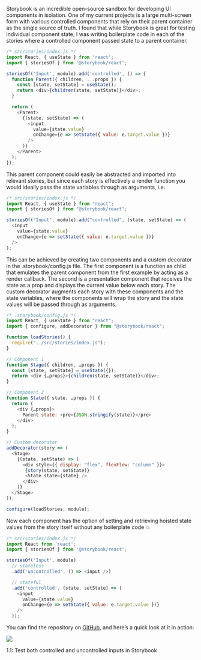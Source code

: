 
Storybook is an incredible open-source sandbox for developing UI components in isolation. One of my current projects is a large multi-screen form with various controlled components that rely on their parent container as the single source of truth. I found that while Storybook is great for testing individual component state, I was writing boilerplate code in each of the stories where a controlled component passed state to a parent container.


```javascript
/* src/stories/index.js */
import React, { useState } from 'react';
import { storiesOf } from '@storybook/react';

storiesOf('Input', module).add('controlled', () => {
  function Parent({ children, ...props }) {
    const [state, setState] = useState();
    return <div>{children(state, setState)}</div>;
  }

  return (
    <Parent>
      {(state, setState) => (
        <input
          value={state.value}
          onChange={e => setState({ value: e.target.value })}
        />
      )}
    </Parent>
  );
});
```


This parent component could easily be abstracted and imported into relevant stories, but since each story is effectively a render function you would ideally pass the state variables through as arguments, i.e.


```javascript
/* src/stories/index.js */
import React, { useState } from "react";
import { storiesOf } from "@storybook/react";

storiesOf("Input", module).add("controlled", (state, setState) => (
  <input
    value={state.value}
    onChange={e => setState({ value: e.target.value })}
  />
);
```


This can be achieved by creating two components and a custom decorator in the .storybook/config.js file. The first component is a function as child that emulates the parent component from the first example by acting as a render callback. The second is a presentation component that receives the state as a prop and displays the current value below each story. The custom decorator augments each story with these components and the state variables, where the components will wrap the story and the state values will be passed through as arguments.


```javascript
/* .storybook/config.js */
import React, { useState } from "react";
import { configure, addDecorator } from "@storybook/react";

function loadStories() {
  require("../src/stories/index.js");
}

// Component 1
function Stage({ children, …props }) {
  const [state, setState] = useState({});
  return <div {…props}>{children(state, setState)}</div>;
}

// Component 2
function State({ state, …props }) {
  return (
    <div {…props}>
      Parent state: <pre>{JSON.stringify(state)}</pre>
    </div>
  );
}

// Custom decorator
addDecorator(story => (
  <Stage>
    {(state, setState) => (
      <div style={{ display: "flex", flexFlow: "column" }}>
       {story(state, setState)}
       <State state={state} />
      </div>
    )}
  </Stage>
));

configure(loadStories, module);
```


Now each component has the option of setting and retrieving hoisted state values from the story itself without any boilerplate code 💥


```javascript
/* src/stories/index.js */
import React from 'react';
import { storiesOf } from '@storybook/react';

storiesOf('Input', module)
  // stateless
  .add('uncontrolled', () => <input />)

  // stateful
  .add('controlled', (state, setState) => (
    <input
      value={state.value}
      onChange={e => setState({ value: e.target.value })}
    />
  ));
```


You can find the repository on [GitHub](https://github.com/phunkren/storybook-state), and here’s a quick look at it in action:


![](https://s3.us-west-2.amazonaws.com/secure.notion-static.com/40c35762-69fb-4a12-af02-35a48d4b4866/storybook-state-example.gif?X-Amz-Algorithm=AWS4-HMAC-SHA256&X-Amz-Content-Sha256=UNSIGNED-PAYLOAD&X-Amz-Credential=AKIAT73L2G45EIPT3X45%2F20230102%2Fus-west-2%2Fs3%2Faws4_request&X-Amz-Date=20230102T172118Z&X-Amz-Expires=3600&X-Amz-Signature=2fbdccf5506fe8af415311ebd7e9c535c2d20d48e0ace20967cc8bb77506cd29&X-Amz-SignedHeaders=host&x-id=GetObject)


1.1: Test both controlled and uncontrolled inputs in Storybook

